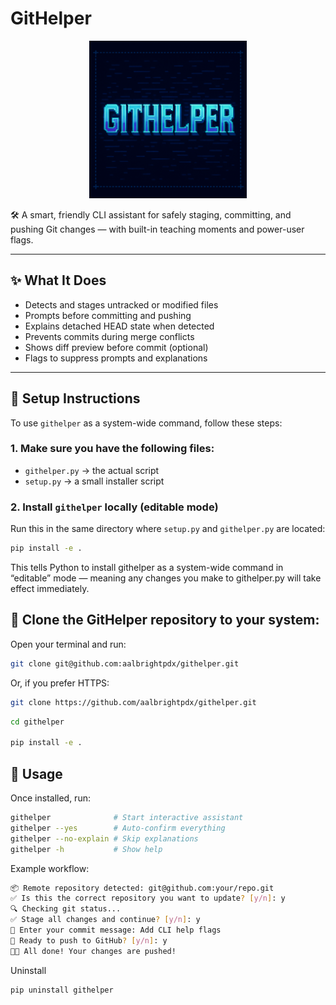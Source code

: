 # GitHelper

<p align="center">
  <img src="assets/githelper.png" alt="githelper banner" width="50%">
</p>

🛠️ A smart, friendly CLI assistant for safely staging, committing, and pushing Git changes — with built-in teaching moments and power-user flags.

---

## ✨ What It Does

- Detects and stages untracked or modified files
- Prompts before committing and pushing
- Explains detached HEAD state when detected
- Prevents commits during merge conflicts
- Shows diff preview before commit (optional)
- Flags to suppress prompts and explanations

---

## 🧰 Setup Instructions

To use `githelper` as a system-wide command, follow these steps:

### 1. Make sure you have the following files:

- `githelper.py` → the actual script
- `setup.py` → a small installer script

### 2. Install `githelper` locally (editable mode)

Run this in the same directory where `setup.py` and `githelper.py` are located:

```bash
pip install -e .
```

This tells Python to install githelper as a system-wide command in “editable” mode — meaning any changes you make to githelper.py will take effect immediately.

## 🧰 Clone the GitHelper repository to your system:

Open your terminal and run:

```bash
git clone git@github.com:aalbrightpdx/githelper.git
```

Or, if you prefer HTTPS:

```bash
git clone https://github.com/aalbrightpdx/githelper.git
```

```bash
cd githelper

pip install -e .
```



## 🚀 Usage

Once installed, run:

```bash
githelper              # Start interactive assistant
githelper --yes        # Auto-confirm everything
githelper --no-explain # Skip explanations
githelper -h           # Show help
```

Example workflow:

```bash
📦 Remote repository detected: git@github.com:your/repo.git
✅ Is this the correct repository you want to update? [y/n]: y
🔍 Checking git status...
✅ Stage all changes and continue? [y/n]: y
📝 Enter your commit message: Add CLI help flags
🚀 Ready to push to GitHub? [y/n]: y
🎉✅ All done! Your changes are pushed!
```

Uninstall
```bash
pip uninstall githelper
```

